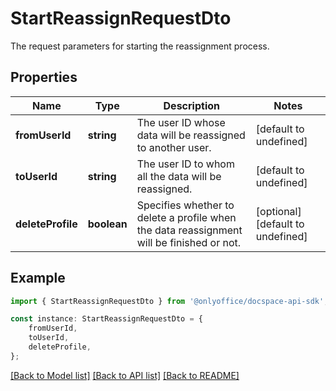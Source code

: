 # StartReassignRequestDto

The request parameters for starting the reassignment process.

## Properties

Name | Type | Description | Notes
------------ | ------------- | ------------- | -------------
**fromUserId** | **string** | The user ID whose data will be reassigned to another user. | [default to undefined]
**toUserId** | **string** | The user ID to whom all the data will be reassigned. | [default to undefined]
**deleteProfile** | **boolean** | Specifies whether to delete a profile when the data reassignment will be finished or not. | [optional] [default to undefined]

## Example

```typescript
import { StartReassignRequestDto } from '@onlyoffice/docspace-api-sdk';

const instance: StartReassignRequestDto = {
    fromUserId,
    toUserId,
    deleteProfile,
};
```

[[Back to Model list]](../README.md#documentation-for-models) [[Back to API list]](../README.md#documentation-for-api-endpoints) [[Back to README]](../README.md)
